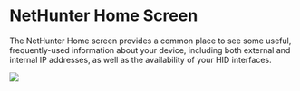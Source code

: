 # NetHunter Home Screen

The NetHunter Home screen provides a common place to see some useful, frequently-used information about your device, including both external and internal IP addresses, as well as the availability of your HID interfaces.

[![](https://www.kali.org/docs/nethunter/nethunter-home-screen/nethunter-home.png)](https://www.kali.org/docs/nethunter/nethunter-home-screen/nethunter-home.png)

